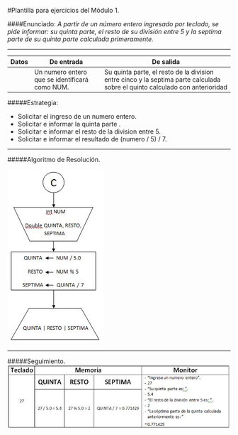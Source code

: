 #Plantilla para ejercicios del Módulo 1.

####Enunciado:
*A partir de un número entero ingresado por teclado, se pide informar: su quinta parte, el resto de su división entre 5 y la septima parte de su quinta parte calculada primeramente.*
___
| Datos | De entrada | De salida |
|-------|------------|-----------|
|       | Un numero entero que se identificará como NUM. | Su quinta parte, el resto de la division entre cinco y la septima parte calculada sobre el quinto calculado con anterioridad |

#####Estrategia:
* Solicitar el ingreso de un numero entero.
* Solicitar e informar la quinta parte .
* Solicitar e informar el resto de la division entre 5.
* Solicitar e informar el resultado de (numero / 5) / 7.

___

#####Algoritmo de Resolución.

![AlgoritmoResolucion](M1-4-AlgResolucion.JPG "Algoritmo de Resolucion")
___
#####Seguimiento.
![Seguimiento](M1-4-Seguimiento.JPG "Seguimiento")
